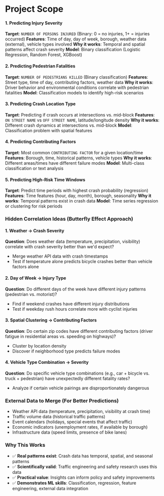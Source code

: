 # Project Scope

#### 1. **Predicting Injury Severity**

**Target**: `NUMBER OF PERSONS INJURED` (Binary: 0 = no injuries, 1+ = injuries occurred)
**Features**: Time of day, day of week, borough, weather data (external), vehicle types involved
**Why it works**: Temporal and spatial patterns affect crash severity
**Model**: Binary classification (Logistic Regression, Random Forest, XGBoost)

#### 2. **Predicting Pedestrian Fatalities**

**Target**: `NUMBER OF PEDESTRIANS KILLED` (Binary classification)
**Features**: Street type, time of day, contributing factors, weather data
**Why it works**: Driver behavior and environmental conditions correlate with pedestrian fatalities
**Model**: Classification models to identify high-risk scenarios

#### 3. **Predicting Crash Location Type**

**Target**: Predicting if crash occurs at intersections vs. mid-block
**Features**: `ON STREET NAME` vs `OFF STREET NAME`, latitude/longitude density
**Why it works**: Different crash dynamics at intersections vs. mid-block
**Model**: Classification problem with spatial features

#### 4. **Predicting Contributing Factors**

**Target**: Most common `CONTRIBUTING FACTOR` for a given location/time
**Features**: Borough, time, historical patterns, vehicle types
**Why it works**: Different areas/times have different failure modes
**Model**: Multi-class classification or text analysis

#### 5. **Predicting High-Risk Time Windows**

**Target**: Predict time periods with highest crash probability (regression)
**Features**: Time features (hour, day, month), borough, seasonality
**Why it works**: Temporal patterns exist in crash data
**Model**: Time series regression or clustering for risk periods

### Hidden Correlation Ideas (Butterfly Effect Approach)

#### 1. **Weather → Crash Severity**

**Question**: Does weather data (temperature, precipitation, visibility) correlate with crash severity better than we'd expect?

- Merge weather API data with crash timestamps
- Test if temperature alone predicts bicycle crashes better than vehicle factors alone

#### 2. **Day of Week → Injury Type**

**Question**: Do different days of the week have different injury patterns (pedestrian vs. motorist)?

- Find if weekend crashes have different injury distributions
- Test if weekday rush hours correlate more with cyclist injuries

#### 3. **Spatial Clustering → Contributing Factors**

**Question**: Do certain zip codes have different contributing factors (driver fatigue in residential areas vs. speeding on highways)?

- Cluster by location density
- Discover if neighborhood type predicts failure modes

#### 4. **Vehicle Type Combination → Severity**

**Question**: Do specific vehicle type combinations (e.g., car + bicycle vs. truck + pedestrian) have unexpectedly different fatality rates?

- Analyze if certain vehicle pairings are disproportionately dangerous

### External Data to Merge (For Better Predictions)

- Weather API data (temperature, precipitation, visibility at crash time)
- Traffic volume data (historical traffic patterns)
- Event calendars (holidays, special events that affect traffic)
- Economic indicators (unemployment rates, if available by borough)
- Infrastructure data (speed limits, presence of bike lanes)

### Why This Works

- ✅ **Real patterns exist**: Crash data has temporal, spatial, and seasonal patterns
- ✅ **Scientifically valid**: Traffic engineering and safety research uses this data
- ✅ **Practical value**: Insights can inform policy and safety improvements
- ✅ **Demonstrates ML skills**: Classification, regression, feature engineering, external data integration
